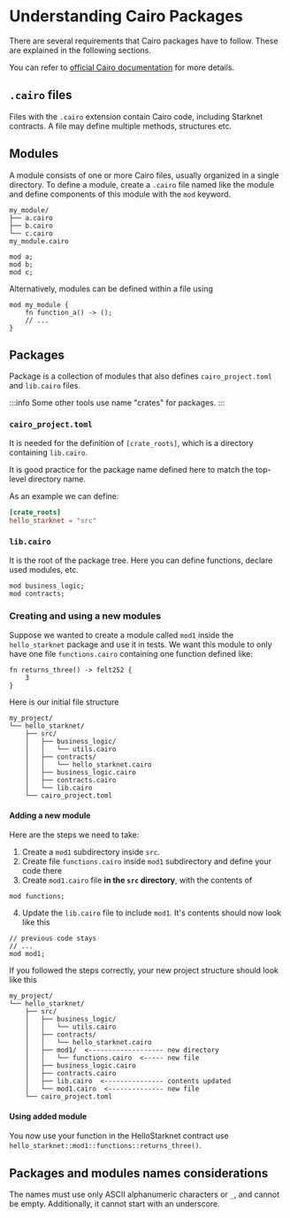 # Understanding Cairo Packages

There are several requirements that Cairo packages have to follow. These are explained in the following sections.

You can refer to [official Cairo documentation](https://github.com/starkware-libs/cairo/tree/main/docs/reference) for
more details.

## `.cairo` files

Files with the `.cairo` extension contain Cairo code, including Starknet contracts. A file may define multiple methods,
structures etc.

## Modules

A module consists of one or more Cairo files, usually organized in a single directory. To define a module, create
a `.cairo`
file named like the module and define components of this module with the `mod` keyword.

```
my_module/
├── a.cairo
├── b.cairo
└── c.cairo
my_module.cairo
```

```cairo title="my_module.cairo"
mod a;
mod b;
mod c;
```

Alternatively, modules can be defined within a file using

```cairo title="my_module.cairo"
mod my_module {
    fn function_a() -> ();
    // ...
}
```

## Packages

Package is a collection of modules that also defines `cairo_project.toml` and `lib.cairo` files.

:::info
Some other tools use name "crates" for packages.
:::

### `cairo_project.toml`

It is needed for the definition of `[crate_roots]`, which is a directory containing `lib.cairo`.

It is good practice for the package name defined here to match the top-level directory name.

As an example we can define:

```toml title="cairo_project.toml"
[crate_roots]
hello_starknet = "src"
```

### `lib.cairo`

It is the root of the package tree. Here you can define functions, declare used modules, etc.

```cairo title="lib.cairo"
mod business_logic;
mod contracts;
```

### Creating and using a new modules

Suppose we wanted to create a module called `mod1` inside the `hello_starknet` package and use it in tests.
We want this module to only have one file `functions.cairo` containing one function defined like:

```cairo title="functions.cairo"
fn returns_three() -> felt252 {
    3
}
```

Here is our initial file structure

```
my_project/
└── hello_starknet/
    ├── src/
    │   ├── business_logic/
    │   │   └── utils.cairo
    │   ├── contracts/
    │   │   └── hello_starknet.cairo
    │   ├── business_logic.cairo
    │   ├── contracts.cairo
    │   └── lib.cairo
    └── cairo_project.toml
```

#### Adding a new module

Here are the steps we need to take:

1. Create a `mod1` subdirectory inside `src`.
2. Create file `functions.cairo` inside `mod1` subdirectory and define your code there
3. Create `mod1.cairo` file **in the `src` directory**, with the contents of

```cairo title="mod.cairo"
mod functions;
```

4. Update the `lib.cairo` file to include `mod1`. It's contents should now look like this

```cairo title="lib.cairo"
// previous code stays
// ...
mod mod1;
```

If you followed the steps correctly, your new project structure should look like this

```
my_project/
└── hello_starknet/
    ├── src/
    │   ├── business_logic/
    │   │   └── utils.cairo
    │   ├── contracts/
    │   │   └── hello_starknet.cairo
    │   ├── mod1/  <------------------- new directory
    │   │   └── functions.cairo  <----- new file
    │   ├── business_logic.cairo
    │   ├── contracts.cairo
    │   ├── lib.cairo  <--------------- contents updated
    │   └── mod1.cairo  <-------------- new file
    └── cairo_project.toml
```

#### Using added module

You now use your function in the HelloStarknet contract use `hello_starknet::mod1::functions::returns_three()`.

## Packages and modules names considerations

The names must use only ASCII alphanumeric characters or `_`, and cannot be empty. Additionally, it cannot start with an
underscore.